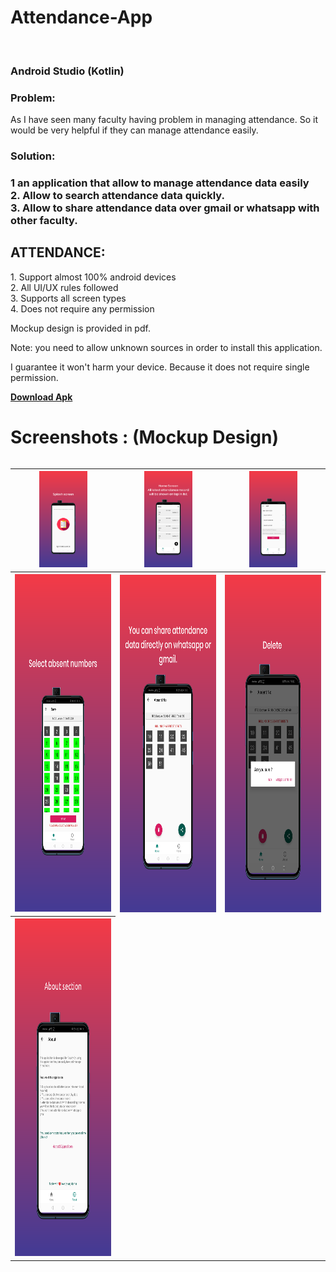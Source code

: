 
<h1><b> Attendance-App </b></h1> <br>
<h3> Android Studio (Kotlin) </h3>

<body>
<h3><b>Problem:</b></h3>

As I have seen many faculty having problem in managing attendance.
So it would be very helpful if they can manage attendance easily.

<h3><b>Solution:</b><h3>
  
1 an application that allow to manage attendance data easily<br>
2. Allow to search attendance data quickly.<br>
3. Allow to share attendance data over gmail or whatsapp with other faculty.<br>


<h2><b>ATTENDANCE:</b></h2> 
1. Support almost 100% android devices<br>
2. All UI/UX rules followed<br>
3. Supports all screen types<br>
4. Does not require any permission<br>

Mockup design is provided in pdf.

Note: you need to allow unknown sources in order to install this application.

I guarantee it won't harm your device. Because it does not require single permission.


<a href="https://raw.githubusercontent.com/yugdamor-git/android-attendance-app/master1/attendance.apk"><b>Download Apk</b></a>



<h1><b>Screenshots : (Mockup Design)</b></h1>

<div style="overflow-x:auto;">

<table>
  <tr>
    <th><img src="https://raw.githubusercontent.com/yugdamor-git/android-attendance-app/master1/tia5414492346889769129.png" alt="splash screen" height="50%" width="50%" class="responsive"></th>
    <th><img src="https://raw.githubusercontent.com/yugdamor-git/android-attendance-app/master1/tia6915660710423669449.png" alt="home screen" height="50%" width="50%" class ="responsive"></th> 
    <th><img src="https://raw.githubusercontent.com/yugdamor-git/android-attendance-app/master1/tia8757791646940202137.png" alt="add" height="50%" width="50%" class="responsive"></th>
  </tr>
  
   <tr>
    <th><img src="https://raw.githubusercontent.com/yugdamor-git/android-attendance-app/master1/tia683853093017634811.png" alt="select absent no" height="540" width="270" class="responsive">
</th>
    <th><img src="https://raw.githubusercontent.com/yugdamor-git/android-attendance-app/master1/tia6922403333694959634.png" alt="share" height="540" width="270" class="responsive"></th> 
    <th><img src="https://raw.githubusercontent.com/yugdamor-git/android-attendance-app/master1/tia4663693882742380931%20(1).png" alt="delete" height="540" width="270" class="responsive"></th>
  </tr>
  
  <tr>
    <th><img src="https://raw.githubusercontent.com/yugdamor-git/android-attendance-app/master1/tia1440138880119686176.png" alt="about" height="540" width="270" class="responsive">
</th>
   
  </tr>
  
  
</table>  

</div>












</body>

